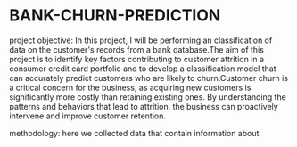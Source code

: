 # BANK-CHURN-PREDICTION
project objective:
In this project, I will be performing an classification of data on the customer's records from a bank database.The aim of this project is to identify key factors contributing to customer attrition in a consumer credit card portfolio and to develop a classification model that can accurately predict customers who are likely to churn.Customer churn is a critical concern for the business, as acquiring new customers is significantly more costly than retaining existing ones. By understanding the patterns and behaviors that lead to attrition, the business can proactively intervene and improve customer retention.

methodology:
here we collected data that contain information about
